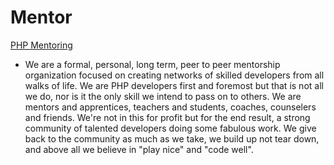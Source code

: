 # Mentor #

[PHP Mentoring](http://phpmentoring.org/)

 * We are a formal, personal, long term, peer to peer mentorship organization focused on creating networks of skilled developers from all walks of life. We are PHP developers first and foremost but that is not all we do, nor is it the only skill we intend to pass on to others. We are mentors and apprentices, teachers and students, coaches, counselers and friends. We're not in this for profit but for the end result, a strong community of talented developers doing some fabulous work. We give back to the community as much as we take, we build up not tear down, and above all we believe in "play nice" and "code well".

